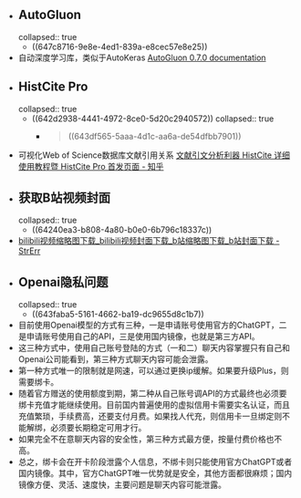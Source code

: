 - ## AutoGluon
  collapsed:: true
	- ((647c8716-9e8e-4ed1-839a-e8cec57e8e25))
- 自动深度学习库，类似于AutoKeras [AutoGluon 0.7.0 documentation](https://auto.gluon.ai/stable/index.html)
- ## HistCite Pro
  collapsed:: true
	- ((642d2938-4441-4972-8ce0-5d20c2940572))
	  collapsed:: true
		- > ((643df565-5aaa-4d1c-aa6a-de54dfbb7901))
- 可视化Web of Science数据库文献引用关系 [文献引文分析利器 HistCite 详细使用教程暨 HistCite Pro 首发页面 - 知乎](https://zhuanlan.zhihu.com/p/20902898)
- ## 获取B站视频封面
  collapsed:: true
	- ((64240ea3-b808-4a80-b0e0-6b796c18337c))
- [bilibili视频缩略图下载_bilibili视频封面下载_b站缩略图下载_b站封面下载 - StrErr](https://www.strerr.com/bilibili.html)
- ## Openai隐私问题
  collapsed:: true
	- ((643faba5-5161-4662-ba19-dc9655d8c1b7))
- 目前使用Openai模型的方式有三种，一是申请账号使用官方的ChatGPT，二是申请账号使用自己的API，三是使用国内镜像，也就是第三方API。
- 这三种方式中，使用自己账号登陆的方式（一和二）聊天内容掌握只有自己和Openai公司能看到，第三种方式聊天内容可能会泄露。
- 第一种方式唯一的限制就是网速，可以通过更换ip缓解。如果要升级Plus，则需要绑卡。
- 随着官方赠送的使用额度到期，第二种从自己账号调API的方式最终也必须要绑卡充值才能继续使用。目前国内普遍使用的虚拟信用卡需要实名认证，而且充值繁琐，手续费高，还要支付月费。如果找人代充，则信用卡一旦绑定则不能解绑，必须要长期稳定可用才行。
- 如果完全不在意聊天内容的安全性，第三种方式最方便，按量付费价格也不高。
- 总之，绑卡会在开卡阶段泄露个人信息，不绑卡则只能使用官方ChatGPT或者国内镜像。其中，官方ChatGPT唯一优势就是安全，其他方面都很麻烦；国内镜像方便、灵活、速度快，主要问题是聊天内容可能泄露。